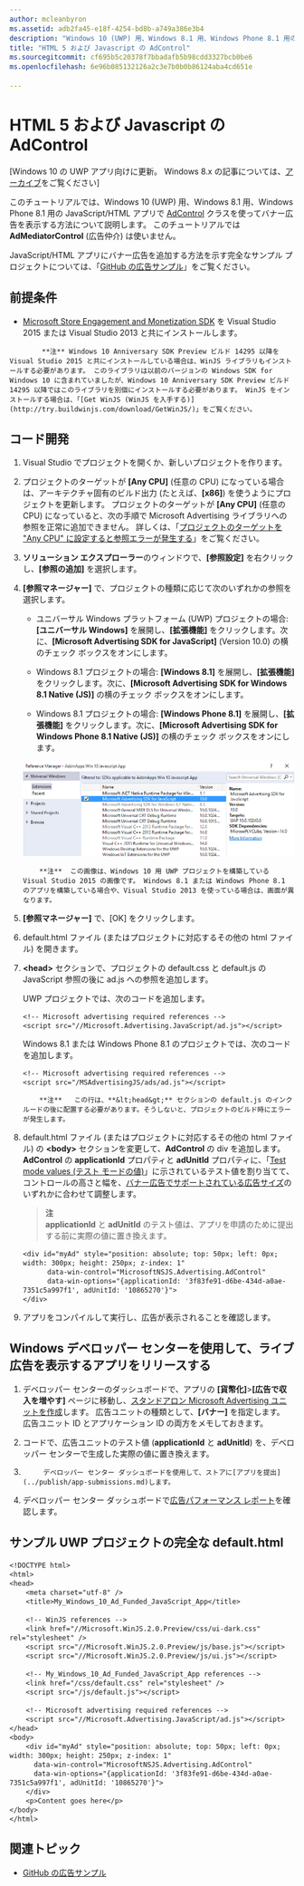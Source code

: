 ```yaml
---
author: mcleanbyron
ms.assetid: adb2fa45-e18f-4254-bd8b-a749a386e3b4
description: "Windows 10 (UWP) 用、Windows 8.1 用、Windows Phone 8.1 用の JavaScript/HTML アプリで AdControl クラスを使ってバナー広告を表示する方法について説明します。"
title: "HTML 5 および Javascript の AdControl"
ms.sourcegitcommit: cf695b5c20378f7bbadafb5b98cdd3327bcb0be6
ms.openlocfilehash: 6e96b085132126a2c3e7b0b0b86124aba4cd651e

---
```


# HTML 5 および Javascript の AdControl


\[Windows 10 の UWP アプリ向けに更新。 Windows 8.x の記事については、[アーカイブ](http://go.microsoft.com/fwlink/p/?linkid=619132)をご覧ください\]

このチュートリアルでは、Windows 10 (UWP) 用、Windows 8.1 用、Windows Phone 8.1 用の JavaScript/HTML アプリで [AdControl](https://msdn.microsoft.com/library/windows/apps/microsoft.advertising.winrt.ui.adcontrol.aspx) クラスを使ってバナー広告を表示する方法について説明します。 このチュートリアルでは **AdMediatorControl** (広告仲介) は使いません。

JavaScript/HTML アプリにバナー広告を追加する方法を示す完全なサンプル プロジェクトについては、「[GitHub の広告サンプル](http://aka.ms/githubads)」をご覧ください。

## 前提条件


* [Microsoft Store Engagement and Monetization SDK](http://aka.ms/store-em-sdk) を Visual Studio 2015 または Visual Studio 2013 と共にインストールします。

> 
            **注** Windows 10 Anniversary SDK Preview ビルド 14295 以降を Visual Studio 2015 と共にインストールしている場合は、WinJS ライブラリもインストールする必要があります。 このライブラリは以前のバージョンの Windows SDK for Windows 10 に含まれていましたが、Windows 10 Anniversary SDK Preview ビルド 14295 以降ではこのライブラリを別個にインストールする必要があります。 WinJS をインストールする場合は、「[Get WinJS (WinJS を入手する)](http://try.buildwinjs.com/download/GetWinJS/)」をご覧ください。

## コード開発

1. Visual Studio でプロジェクトを開くか、新しいプロジェクトを作ります。

2. プロジェクトのターゲットが **[Any CPU]** (任意の CPU) になっている場合は、アーキテクチャ固有のビルド出力 (たとえば、**[x86]**) を使うようにプロジェクトを更新します。 プロジェクトのターゲットが **[Any CPU]** (任意の CPU) になっていると、次の手順で Microsoft Advertising ライブラリへの参照を正常に追加できません。 詳しくは、「[プロジェクトのターゲットを "Any CPU" に設定すると参照エラーが発生する](known-issues-for-the-advertising-libraries.md#reference_errors)」をご覧ください。

3.  **ソリューション エクスプローラー**のウィンドウで、**[参照設定]** を右クリックし、**[参照の追加]** を選択します。

4.  **[参照マネージャー]** で、プロジェクトの種類に応じて次のいずれかの参照を選択します。

    -   ユニバーサル Windows プラットフォーム (UWP) プロジェクトの場合: **[ユニバーサル Windows]** を展開し、**[拡張機能]** をクリックします。次に、**[Microsoft Advertising SDK for JavaScript]** (Version 10.0) の横のチェック ボックスをオンにします。

    -   Windows 8.1 プロジェクトの場合: **[Windows 8.1]** を展開し、**[拡張機能]** をクリックします。次に、**[Microsoft Advertising SDK for Windows 8.1 Native (JS)]** の横のチェック ボックスをオンにします。

    -   Windows 8.1 プロジェクトの場合: **[Windows Phone 8.1]** を展開し、**[拡張機能]** をクリックします。次に、**[Microsoft Advertising SDK for Windows Phone 8.1 Native (JS)]** の横のチェック ボックスをオンにします。

    ![javascriptaddreference](images/13-f7f6d6a6-161e-4f17-995d-1236d0b5d9f2.png)

    > 
            **注**  この画像は、Windows 10 用 UWP プロジェクトを構築している Visual Studio 2015 の画像です。 Windows 8.1 または Windows Phone 8.1 のアプリを構築している場合や、Visual Studio 2013 を使っている場合は、画面が異なります。

5.  **[参照マネージャー]** で、[OK] をクリックします。

6.  default.html ファイル (またはプロジェクトに対応するその他の html ファイル) を開きます。

7.  **&lt;head&gt;** セクションで、プロジェクトの default.css と default.js の JavaScript 参照の後に ad.js への参照を追加します。

    UWP プロジェクトでは、次のコードを追加します。

    ``` syntax
    <!-- Microsoft advertising required references -->
    <script src="//Microsoft.Advertising.JavaScript/ad.js"></script>
    ```

    Windows 8.1 または Windows Phone 8.1 のプロジェクトでは、次のコードを追加します。

    ``` syntax
    <!-- Microsoft advertising required references -->
    <script src="/MSAdvertisingJS/ads/ad.js"></script>
    ```

    > 
            **注**   この行は、**&lt;head&gt;** セクションの default.js のインクルードの後に配置する必要があります。そうしないと、プロジェクトのビルド時にエラーが発生します。

8.  default.html ファイル (またはプロジェクトに対応するその他の html ファイル) の **&lt;body&gt;** セクションを変更して、**AdControl** の div を追加します。 **AdControl** の **applicationId** プロパティと **adUnitId** プロパティに、「[Test mode values (テスト モードの値)](test-mode-values.md)」に示されているテスト値を割り当てて、コントロールの高さと幅を、[バナー広告でサポートされている広告サイズ](supported-ad-sizes-for-banner-ads.md)のいずれかに合わせて調整します。

    > **注**  
    **applicationId** と **adUnitId** のテスト値は、アプリを申請のために提出する前に実際の値に置き換えます。

    ``` syntax
    <div id="myAd" style="position: absolute; top: 50px; left: 0px; width: 300px; height: 250px; z-index: 1"
          data-win-control="MicrosoftNSJS.Advertising.AdControl"
          data-win-options="{applicationId: '3f83fe91-d6be-434d-a0ae-7351c5a997f1', adUnitId: '10865270'}">
    </div>
    ```

9.  アプリをコンパイルして実行し、広告が表示されることを確認します。

## Windows デベロッパー センターを使用して、ライブ広告を表示するアプリをリリースする


1.  デベロッパー センターのダッシュボードで、アプリの **[貨幣化]**&gt;**[広告で収入を増やす]** ページに移動し、[スタンドアロン Microsoft Advertising ユニットを作成](../publish/monetize-with-ads.md)します。 広告ユニットの種類として、**[バナー]** を指定します。 広告ユニット ID とアプリケーション ID の両方をメモしておきます。

2.  コードで、広告ユニットのテスト値 (**applicationId** と **adUnitId**) を、デベロッパー センターで生成した実際の値に置き換えます。

3.  
            デベロッパー センター ダッシュボードを使用して、ストアに[アプリを提出](../publish/app-submissions.md)します。

4.  デベロッパー センター ダッシュボードで[広告パフォーマンス レポート](../publish/advertising-performance-report.md)を確認します。

## サンプル UWP プロジェクトの完全な default.html


``` syntax
<!DOCTYPE html>
<html>
<head>
    <meta charset="utf-8" />
    <title>My_Windows_10_Ad_Funded_JavaScript_App</title>

    <!-- WinJS references -->
    <link href="//Microsoft.WinJS.2.0.Preview/css/ui-dark.css" rel="stylesheet" />
    <script src="//Microsoft.WinJS.2.0.Preview/js/base.js"></script>
    <script src="//Microsoft.WinJS.2.0.Preview/js/ui.js"></script>

    <!-- My_Windows_10_Ad_Funded_JavaScript_App references -->
    <link href="/css/default.css" rel="stylesheet" />
    <script src="/js/default.js"></script>

    <!-- Microsoft advertising required references -->
    <script src="//Microsoft.Advertising.JavaScript/ad.js"></script>
</head>
<body>
    <div id="myAd" style="position: absolute; top: 50px; left: 0px; width: 300px; height: 250px; z-index: 1"
      data-win-control="MicrosoftNSJS.Advertising.AdControl"
      data-win-options="{applicationId: '3f83fe91-d6be-434d-a0ae-7351c5a997f1', adUnitId: '10865270'}">
    </div>
    <p>Content goes here</p>
</body>
</html>
```

## 関連トピック

* [GitHub の広告サンプル](http://aka.ms/githubads)
 

 



<!--HONumber=Jun16_HO4-->


